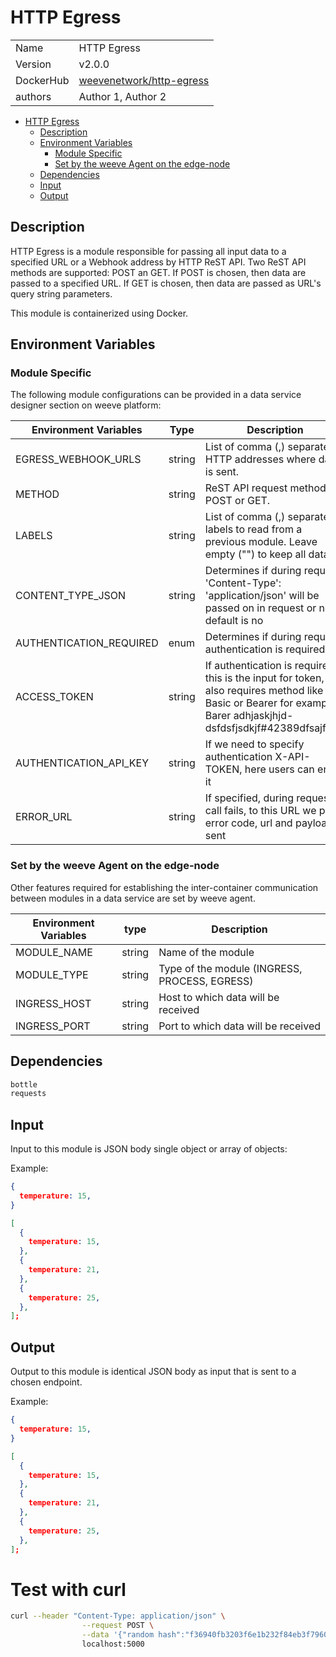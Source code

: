 # HTTP Egress

|                |                                       |
| -------------- | ------------------------------------- |
| Name           | HTTP Egress                           |
| Version        | v2.0.0                                |
| DockerHub      | [weevenetwork/http-egress](https://hub.docker.com/r/weevenetwork/http-egress) |
| authors        | Author 1, Author 2                    |

- [HTTP Egress](#http-egress)
  - [Description](#description)
  - [Environment Variables](#environment-variables)
    - [Module Specific](#module-specific)
    - [Set by the weeve Agent on the edge-node](#set-by-the-weeve-agent-on-the-edge-node)
  - [Dependencies](#dependencies)
  - [Input](#input)
  - [Output](#output)

## Description

HTTP Egress is a module responsible for passing all input data to a specified URL or a Webhook address by HTTP ReST API.
Two ReST API methods are supported: POST an GET. If POST is chosen, then data are passed to a specified URL. If GET is chosen,
then data are passed as URL's query string parameters.

This module is containerized using Docker.

## Environment Variables

### Module Specific

The following module configurations can be provided in a data service designer section on weeve platform:

| Environment Variables | Type   | Description                                                                                           |
| --------------------- | ------ | ----------------------------------------------------------------------------------------------------- |
| EGRESS_WEBHOOK_URLS   | string | List of comma (,) separated HTTP addresses where data is sent.                                   |
| METHOD                | string | ReST API request method: POST or GET.                                                                 |
| LABELS                | string | List of comma (,) separated labels to read from a previous module. Leave empty ("") to keep all data. |
| CONTENT_TYPE_JSON     | string | Determines if during request 'Content-Type': 'application/json' will be passed on in request or not, default is no   |
| AUTHENTICATION_REQUIRED | enum | Determines if during request authentication is required           |
| ACCESS_TOKEN          | string | If authentication is required this is the input for token, it also requires method like Basic or Bearer for example: Barer adhjaskjhjd-dsfdsfjsdkjf#42389dfsajfd==      |
| AUTHENTICATION_API_KEY          | string | If we need to specify authentication X-API-TOKEN, here users can enter it|
| ERROR_URL          | string | If specified, during request if call fails, to this URL we pass error code, url and payload sent|

### Set by the weeve Agent on the edge-node

Other features required for establishing the inter-container communication between modules in a data service are set by weeve agent.

| Environment Variables | type   | Description                                    |
| --------------------- | ------ | ---------------------------------------------- |
| MODULE_NAME           | string | Name of the module                             |
| MODULE_TYPE           | string | Type of the module (INGRESS, PROCESS, EGRESS)  |
| INGRESS_HOST          | string | Host to which data will be received            |
| INGRESS_PORT          | string | Port to which data will be received            |

## Dependencies

```txt
bottle
requests
```

## Input

Input to this module is JSON body single object or array of objects:

Example:

```json
{
  temperature: 15,
}
```

```json
[
  {
    temperature: 15,
  },
  {
    temperature: 21,
  },
  {
    temperature: 25,
  },
];
```

## Output

Output to this module is identical JSON body as input that is sent to a chosen endpoint.

Example:

```json
{
  temperature: 15,
}
```

```json
[
  {
    temperature: 15,
  },
  {
    temperature: 21,
  },
  {
    temperature: 25,
  },
];
```

# Test with curl

```bash
curl --header "Content-Type: application/json" \
                --request POST \
                --data '{"random hash":"f36940fb3203f6e1b232f84eb3f796049c9cf1761a9297845e5f2453eb036f01"}' \
                localhost:5000
```
